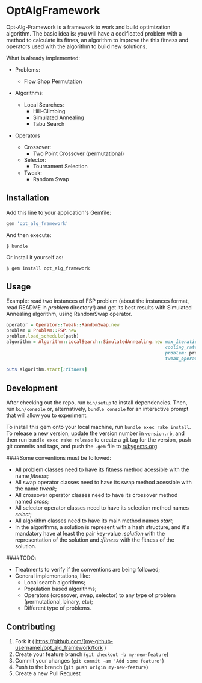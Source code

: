 # OptAlgFramework

Opt-Alg-Framework is a framework to work and build optimization algorithm. The basic idea is: you will have a codificated problem with a method to calculate its fitnes, an algorithm to improve the this fitness and operators used with the algorithm to build new solutions.

What is already implemented:

  * Problems:
    * Flow Shop Permutation

  * Algorithms:
    * Local Searches:
      * Hill-Climbing
      * Simulated Annealing
      * Tabu Search

  * Operators
    * Crossover:
      * Two Point Crossover (permutational)
    * Selector:
      * Tournament Selection
    * Tweak:
      * Random Swap

## Installation

Add this line to your application's Gemfile:

```ruby
gem 'opt_alg_framework'
```

And then execute:

    $ bundle

Or install it yourself as:

    $ gem install opt_alg_framework

## Usage

Example: read two instances of FSP problem (about the instances format, read README in *problem* directory!) and get its best results with Simulated Annealing algorithm, using RandomSwap operator.

```ruby
operator = Operator::Tweak::RandomSwap.new
problem = Problem::FSP.new
problem.load_schedule(path)
algorithm = Algorithm::LocalSearch::SimulatedAnnealing.new max_iterations: 10,
                                                           cooling_rate: 0.009,
                                                           problem: problem,
                                                           tweak_operator: operator

puts algorithm.start[:fitness]
```

## Development

After checking out the repo, run `bin/setup` to install dependencies. Then, run `bin/console` or, alternatively, `bundle console` for an interactive prompt that will allow you to experiment.

To install this gem onto your local machine, run `bundle exec rake install`. To release a new version, update the version number in `version.rb`, and then run `bundle exec rake release` to create a git tag for the version, push git commits and tags, and push the `.gem` file to [rubygems.org](https://rubygems.org).

####Some conventions must be followed:

  * All problem classes need to have its fitness method acessible with the name *fitness*;
  * All swap operator classes need to have its swap method acessible with the name *tweak*;
  * All crossover operator classes need to have its crossover method named *cross*;
  * All selector operator classes need to have its selection method names *select*;
  * All algorithm classes need to have its main method names *start*;
  * In the algorithms, a solution is represent with a hash structure, and it's mandatory have at least the pair key-value *:solution* with the representation of the solution and *:fitness* with the fitness of the solution.

####TODO:

   * Treatments to verify if the conventions are being followed;
   * General implementations, like:
     * Local search algorithms;
     * Population based algorithms;
     * Operators (crossover, swap, selector) to any type of problem (permutational, binary, etc);
     * Different type of problems.

## Contributing

1. Fork it ( https://github.com/[my-github-username]/opt_alg_framework/fork )
2. Create your feature branch (`git checkout -b my-new-feature`)
3. Commit your changes (`git commit -am 'Add some feature'`)
4. Push to the branch (`git push origin my-new-feature`)
5. Create a new Pull Request
